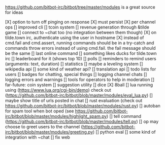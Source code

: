 https://github.com/bitbot-irc/bitbot/tree/master/modules is a great source for ideas

[X] option to turn off pinging on response
[X] must persist
[X] per channel ops
[] improved cli
[] tcoin system
[] revenue generation through &tilde game
[] connect to ~chat too (no integration between them though)
[X] on tilde.town irc, authenticate using the user in hostname
[X] instead of cmd.fail and cmd.assert, running commands should be in a try-catch and commands throw errors instead of using cmd.fail. the fail message should be the same
[] last online command
[] something likes ducks for tilde.town irc
[] leaderboard for it (shows top 10)
[] polls
[] reminders to remind users (arguments: text, duration)
[] statistics
[] maybe a leveling system
[] wikipedia api
[] some kind of weather api?
[] translation api
[] todo lists for users
[] badges for chatting, special things
[] logging channel chats
[] logging errors and warnings
[] tools for operators to help in moderation
[] far-future: coin system
[] suggestion utility
[] dice
[X] 8ball
[] lua running using (https://www.lua.org/cgi-bin/demo) check out (https://github.com/bitbot-irc/bitbot/blob/master/modules/eval_lua.py)
[] maybe show title of urls posted in chat
[] rust evaluation (check out https://github.com/bitbot-irc/bitbot/blob/master/modules/rust.py)
[] autoban for spam tool when bot oped (see https://github.com/bitbot-irc/bitbot/blob/master/modules/highlight_spam.py)
[] tell command (https://github.com/bitbot-irc/bitbot/blob/master/modules/tell.py)
[] op may choose to greet users to the channel (https://github.com/bitbot-irc/bitbot/blob/master/modules/greeting.py)
[] python eval
[] some kind of integration with ~chat
[] fix web
